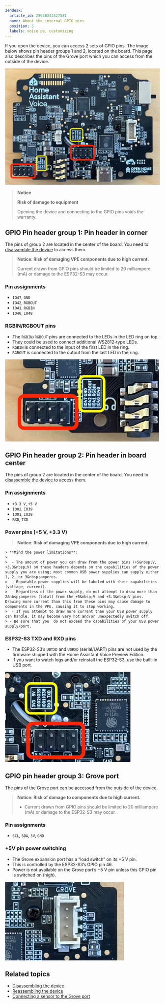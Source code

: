 ```yaml
---
zendesk:
  article_id: 25938342327581
  name: About the internal GPIO pins
  position: 5
  labels: voice pe, customizing
---
```


If you open the device, you can access 2 sets of GPIO pins. The image below shows pin header groups 1 and 2, located on the board. This page also describes the pins of the Grove port which you can access from the outside of the device.

 ![Image showing location of pin header groups 1 and 2 on the board](/static/img/voice-pe/voice_pe_internal_pin_headers.jpg)

>**Notice**
>
>**Risk of damage to equipment**
>
>Opening the device and connecting to the GPIO pins voids the warranty.

## GPIO Pin header group 1: Pin header in corner

The pins of group 2 are located in the center of the board. You need to [disassemble the device](/hc/en-us/articles/25938306296605) to access them.

> **Notice**: **Risk of damaging VPE components due to high current.**
>
> Current drawn from GPIO pins should be limited to 20 milliampere (mA) or damage to the ESP32-S3 may occur.

### Pin assignments

- `IO47`, `GND`
- `IO42`, `RGBOUT`
- `IO41`, `RGBIN`
- `IO40`, `IO48`

### RGBIN/RGBOUT pins

- The `RGBIN/RGBOUT` pins are connected to the LEDs in the LED ring on top.
- They could be used to connect additional WS2812-type LEDs.
- `RGBIN` is connected to the input of the first LED in the ring.
- `RGBOUT` is connected to the output from the last LED in the ring.

 ![Image showing location of pin header group 1 on board](/static/img/voice-pe/voice_pe_internal_pin_group_01.jpg)

## GPIO Pin header group 2: Pin header in board center

The pins of group 2 are located in the center of the board. You need to [disassemble the device](/hc/en-us/articles/25938306296605) to access them.

### Pin assignments

- `+3.3 V`, `+5 V`
- `IO02`, `IO39`
- `IO01`, `IO38`
- `RXD`, `TXD`

### Power pins (+5 V, +3.3 V)

  > **Notice**: **Risk of damaging VPE components due to high current.**
  >
    > **Mind the power limitations**:
    >
    >  - The amount of power you can draw from the power pins (+5&nbsp;V, +3.3&nbsp;V) on these headers depends on the capabilities of the power supply you are using; most common USB power supplies can supply either 1, 2, or 3&nbsp;amperes.
    >  - Reputable power supplies will be labeled with their capabilities (voltage, current).
    >  - Regardless of the power supply, do not attempt to draw more than 2&nbsp;amperes (total) from the +5&nbsp;V and +3.3&nbsp;V pins. Drawing more current than this from these pins may cause damage to components in the VPE, causing it to stop working.
    >  - If you attempt to draw more current than your USB power supply can handle, it may become very hot and/or unexpectedly switch off.
    > - Be sure that you  do not exceed the capabilities of your USB power supply/port.

### ESP32-S3 TXD and RXD pins

- The ESP32-S3’s `U0TXD` and `U0RXD` (serial/UART) pins are not used by the firmware shipped with the Home Assistant Voice Preview Edition.
- If you want to watch logs and/or reinstall the ESP32-S3, use the built-in USB port.

 ![Image showing location of pin header group 2 in the center of the board](/static/img/voice-pe/voice_pe_internal_pin_group_02_center.jpg)

## GPIO pin header group 3: Grove port

The pins of the Grove port can be accessed from the outside of the device.

> **Notice**: **Risk of damage to components due to high current.**
>
> - Current drawn from GPIO pins should be limited to 20&nbsp;milliampere (mA) or damage to the ESP32-S3 may occur.

### Pin assignments

- `SCL`, `SDA`, `5V`, `GND`

### +5V pin power switching

- The Grove expansion port has a “load switch” on its +5&nbsp;V pin.
- This is controlled by the ESP32-S3’s GPIO&nbsp;pin&nbsp;46.
- Power is not available on the Grove port’s +5&nbsp;V pin unless this GPIO pin is switched on (high).

 ![Image showing location of the Grove port](/static/img/voice-pe/voice_pe_internal_pin_group_03_grove_port.jpg)

## Related topics

- [Disassembling the device](/hc/en-us/articles/25938306296605)
- [Reassembling the device](/hc/en-us/articles/25938314528285)
- [Connecting a sensor to the Grove port](/hc/en-us/articles/25938314528285)
